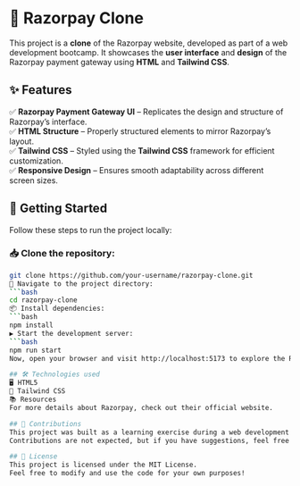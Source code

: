 # 🚀 Razorpay Clone  

This project is a **clone** of the Razorpay website, developed as part of a web development bootcamp. It showcases the **user interface** and **design** of the Razorpay payment gateway using **HTML** and **Tailwind CSS**.  

## ✨ Features  

✅ **Razorpay Payment Gateway UI** – Replicates the design and structure of Razorpay’s interface.  
✅ **HTML Structure** – Properly structured elements to mirror Razorpay’s layout.  
✅ **Tailwind CSS** – Styled using the **Tailwind CSS** framework for efficient customization.  
✅ **Responsive Design** – Ensures smooth adaptability across different screen sizes.  

## 🚀 Getting Started  

Follow these steps to run the project locally:  

### 📥 Clone the repository:  
```bash
git clone https://github.com/your-username/razorpay-clone.git
📂 Navigate to the project directory:
```bash
cd razorpay-clone
📦 Install dependencies:
```bash
npm install
▶ Start the development server:
```bash
npm run start
Now, open your browser and visit http://localhost:5173 to explore the Razorpay Clone UI.

## 🛠 Technologies used
🖥 HTML5
🎨 Tailwind CSS
📚 Resources
For more details about Razorpay, check out their official website.

## 🤝 Contributions
This project was built as a learning exercise during a web development bootcamp.
Contributions are not expected, but if you have suggestions, feel free to open a pull request! 🚀

## 📜 License
This project is licensed under the MIT License.
Feel free to modify and use the code for your own purposes!
